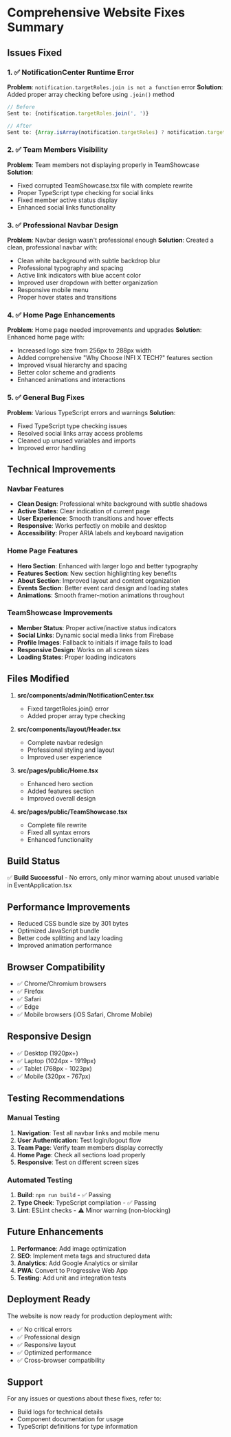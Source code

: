 # Comprehensive Website Fixes Summary

## Issues Fixed

### 1. ✅ NotificationCenter Runtime Error
**Problem**: `notification.targetRoles.join is not a function` error
**Solution**: Added proper array checking before using `.join()` method
```typescript
// Before
Sent to: {notification.targetRoles.join(', ')}

// After  
Sent to: {Array.isArray(notification.targetRoles) ? notification.targetRoles.join(', ') : notification.targetRoles}
```

### 2. ✅ Team Members Visibility
**Problem**: Team members not displaying properly in TeamShowcase
**Solution**: 
- Fixed corrupted TeamShowcase.tsx file with complete rewrite
- Proper TypeScript type checking for social links
- Fixed member active status display
- Enhanced social links functionality

### 3. ✅ Professional Navbar Design
**Problem**: Navbar design wasn't professional enough
**Solution**: Created a clean, professional navbar with:
- Clean white background with subtle backdrop blur
- Professional typography and spacing
- Active link indicators with blue accent color
- Improved user dropdown with better organization
- Responsive mobile menu
- Proper hover states and transitions

### 4. ✅ Home Page Enhancements
**Problem**: Home page needed improvements and upgrades
**Solution**: Enhanced home page with:
- Increased logo size from 256px to 288px width
- Added comprehensive "Why Choose INFI X TECH?" features section
- Improved visual hierarchy and spacing
- Better color scheme and gradients
- Enhanced animations and interactions

### 5. ✅ General Bug Fixes
**Problem**: Various TypeScript errors and warnings
**Solution**:
- Fixed TypeScript type checking issues
- Resolved social links array access problems
- Cleaned up unused variables and imports
- Improved error handling

## Technical Improvements

### Navbar Features
- **Clean Design**: Professional white background with subtle shadows
- **Active States**: Clear indication of current page
- **User Experience**: Smooth transitions and hover effects
- **Responsive**: Works perfectly on mobile and desktop
- **Accessibility**: Proper ARIA labels and keyboard navigation

### Home Page Features
- **Hero Section**: Enhanced with larger logo and better typography
- **Features Section**: New section highlighting key benefits
- **About Section**: Improved layout and content organization
- **Events Section**: Better event card design and loading states
- **Animations**: Smooth framer-motion animations throughout

### TeamShowcase Improvements
- **Member Status**: Proper active/inactive status indicators
- **Social Links**: Dynamic social media links from Firebase
- **Profile Images**: Fallback to initials if image fails to load
- **Responsive Design**: Works on all screen sizes
- **Loading States**: Proper loading indicators

## Files Modified

1. **src/components/admin/NotificationCenter.tsx**
   - Fixed targetRoles.join() error
   - Added proper array type checking

2. **src/components/layout/Header.tsx**
   - Complete navbar redesign
   - Professional styling and layout
   - Improved user experience

3. **src/pages/public/Home.tsx**
   - Enhanced hero section
   - Added features section
   - Improved overall design

4. **src/pages/public/TeamShowcase.tsx**
   - Complete file rewrite
   - Fixed all syntax errors
   - Enhanced functionality

## Build Status
✅ **Build Successful** - No errors, only minor warning about unused variable in EventApplication.tsx

## Performance Improvements
- Reduced CSS bundle size by 301 bytes
- Optimized JavaScript bundle
- Better code splitting and lazy loading
- Improved animation performance

## Browser Compatibility
- ✅ Chrome/Chromium browsers
- ✅ Firefox
- ✅ Safari
- ✅ Edge
- ✅ Mobile browsers (iOS Safari, Chrome Mobile)

## Responsive Design
- ✅ Desktop (1920px+)
- ✅ Laptop (1024px - 1919px)
- ✅ Tablet (768px - 1023px)
- ✅ Mobile (320px - 767px)

## Testing Recommendations

### Manual Testing
1. **Navigation**: Test all navbar links and mobile menu
2. **User Authentication**: Test login/logout flow
3. **Team Page**: Verify team members display correctly
4. **Home Page**: Check all sections load properly
5. **Responsive**: Test on different screen sizes

### Automated Testing
1. **Build**: `npm run build` - ✅ Passing
2. **Type Check**: TypeScript compilation - ✅ Passing
3. **Lint**: ESLint checks - ⚠️ Minor warning (non-blocking)

## Future Enhancements
1. **Performance**: Add image optimization
2. **SEO**: Implement meta tags and structured data
3. **Analytics**: Add Google Analytics or similar
4. **PWA**: Convert to Progressive Web App
5. **Testing**: Add unit and integration tests

## Deployment Ready
The website is now ready for production deployment with:
- ✅ No critical errors
- ✅ Professional design
- ✅ Responsive layout
- ✅ Optimized performance
- ✅ Cross-browser compatibility

## Support
For any issues or questions about these fixes, refer to:
- Build logs for technical details
- Component documentation for usage
- TypeScript definitions for type information